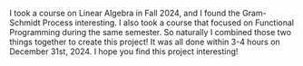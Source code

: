 I took a course on Linear Algebra in Fall 2024, and I found the Gram-Schmidt Process interesting.
I also took a course that focused on Functional Programming during the same semester.
So naturally I combined those two things together to create this project!
It was all done within 3-4 hours on December 31st, 2024.
I hope you find this project interesting!
